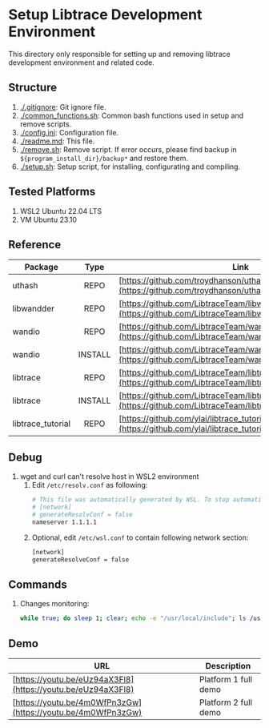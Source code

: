 # Setup Libtrace Development Environment

This directory only responsible for setting up and removing libtrace development environment and related code.

## Structure

1. [./.gitignore](./.gitignore): Git ignore file.
2. [./common_functions.sh](./common_functions.sh): Common bash functions used in setup and remove scripts.
3. [./config.ini](./config.ini): Configuration file.
4. [./readme.md](./readme.md): This file.
5. [./remove.sh](./remove.sh): Remove script. If error occurs, please find backup in `${program_install_dir}/backup*` and restore them.
6. [./setup.sh](./setup.sh): Setup script, for installing, configurating and compiling.

## Tested Platforms

1. WSL2 Ubuntu 22.04 LTS
2. VM Ubuntu 23.10

## Reference

| Package           | Type    | Link                                                                                                                         |
| -------           | :--:    | ----                                                                                                                         |
| uthash            | REPO    | [https://github.com/troydhanson/uthash/tree/master](https://github.com/troydhanson/uthash/tree/master)                       |
| libwandder        | REPO    | [https://github.com/LibtraceTeam/libwandder](https://github.com/LibtraceTeam/libwandder)                                     |
| wandio            | REPO    | [https://github.com/LibtraceTeam/wandio](https://github.com/LibtraceTeam/wandio)                                             |
| wandio            | INSTALL | [https://github.com/LibtraceTeam/wandio/blob/master/INSTALL](https://github.com/LibtraceTeam/wandio/blob/master/INSTALL)     |
| libtrace          | REPO    | [https://github.com/LibtraceTeam/libtrace](https://github.com/LibtraceTeam/libtrace)                                         |
| libtrace          | INSTALL | [https://github.com/LibtraceTeam/libtrace/blob/master/INSTALL](https://github.com/LibtraceTeam/libtrace/blob/master/INSTALL) |
| libtrace_tutorial | REPO    | [https://github.com/ylai/libtrace_tutorial](https://github.com/ylai/libtrace_tutorial)                                       |

## Debug

1. wget and curl can't resolve host in WSL2 environment
    1. Edit `/etc/resolv.conf` as following:
        ```bash
        # This file was automatically generated by WSL. To stop automatic generation of this file, add the following entry to /etc/wsl.conf:
        # [network]
        # generateResolvConf = false
        nameserver 1.1.1.1
        ```
    1. Optional, edit `/etc/wsl.conf` to contain following network section:
        ```bash
        [network]
        generateResolveConf = false
        ```
        
## Commands

1. Changes monitoring: 
   ```bash
   while true; do sleep 1; clear; echo -e "/usr/local/include"; ls /usr/local/include; echo -e "\n/usr/local/lib"; ls /usr/local/lib; echo -e "\n/opt"; ls /opt; done
   ```
   
## Demo

| URL                                                          | Description          |
| ---                                                          | ---                  |
| [https://youtu.be/eUz94aX3Fl8](https://youtu.be/eUz94aX3Fl8) | Platform 1 full demo |
| [https://youtu.be/4m0WfPn3zGw](https://youtu.be/4m0WfPn3zGw) | Platform 2 full demo |

